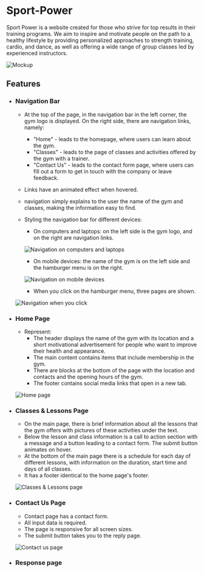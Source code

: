 # Sport-Power

Sport Power is a website created for those who strive for top results in their training programs. We aim to inspire and motivate people on the path to a healthy lifestyle by providing personalized approaches to strength training, cardio, and dance, as well as offering a wide range of group classes led by experienced instructors.

![Mockup](documentation/photo_2024-04-29_15-37-40.jpg)

## Features
+ ### Navigation Bar
  - At the top of the page, in the navigation bar in the left corner, the gym logo is displayed. On the right side, there are navigation links, namely:
     * "Home" - leads to the homepage, where users can learn about the gym.
     * "Classes" - leads to the page of classes and activities offered by the gym with a trainer.
     * "Contact Us" - leads to the contact form page, where users can fill out a form to get in touch with the company or leave feedback. 
   - Links have an animated effect when hovered.
   - navigation simply explains to the user the name of the gym and classes, making the information easy to find.
   - Styling the navigation bar for different devices:
     * On computers and laptops: on the left side is the gym logo, and on the right are navigation links.

      ![Navigation on computers and laptops](documentation/header.jpg)
     * On mobile devices: the name of the gym is on the left side and the hamburger menu is on the right.

      ![Navigation on mobile devices](documentation/on%20phone.jpg)
     * When you click on the hamburger menu, three pages are shown.

    ![Navigation when you click](documentation/click.jpg)

+ ### Home Page
  - Represent:
    * The header displays the name of the gym with its location and a short motivational advertisement for people who want to improve their health and appearance.
    * The main content contains items that include membership in the gym.
    * There are blocks at the bottom of the page with the location and contacts and the opening hours of the gym.
    * The footer contains social media links that open in a new tab.
  
   ![Home page](documentation/home.jpg)
+ ### Classes & Lessons Page
  - On the main page, there is brief information about all the lessons that the gym offers with pictures of these activities under the text.
  - Below the lesson and class information is a call to action section with a message and a button leading to a contact form. The submit button animates on hover.
  - At the bottom of the main page there is a schedule for each day of different lessons, with information on the duration, start time and days of all classes.
  - It has a footer identical to the home page's footer.

   ![Classes & Lessons page](documentation/classes.png)

+ ### Contact Us Page
  - Contact page has a contact form.
  - All input data is required.
  - The page is responsive for all screen sizes.
  - The submit button takes you to the reply page.

  ![Contact us page](documentation/contact%20us.png)

+ ### Response page

